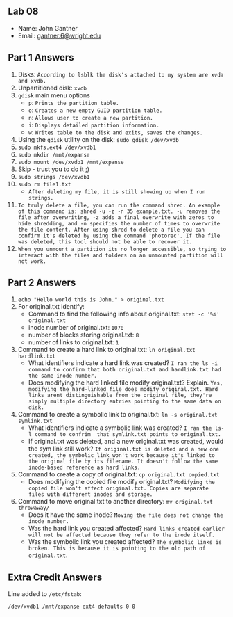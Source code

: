 ## Lab 08

- Name: John Gantner
- Email: gantner.6@wright.edu

## Part 1 Answers

1. Disks: `According to lsblk the disk's attached to my system are xvda and xvdb.`
2. Unpartitioned disk: `xvdb`
3. `gdisk` main menu options
   - `p`: `Prints the partition table.`
   - `o`: `Creates a new empty GUID partition table.`
   - `n`: `Allows user to create a new partition.`
   - `i`: `Displays detailed partition information.`
   - `w`: `Writes table to the disk and exits, saves the changes.`
4. Using the `gdisk` utility on the disk: `sudo gdisk /dev/xvdb`
5. `sudo mkfs.ext4 /dev/xvdb1`
6. `sudo mkdir /mnt/expanse`
7. `sudo mount /dev/xvdb1 /mnt/expanse`
8. Skip - trust you to do it ;)
9. `sudo strings /dev/xvdb1`
10. `sudo rm file1.txt`
      - `After deleting my file, it is still showing up when I run strings.`
11. `To truly delete a file, you can run the command shred. An example of this command is: shred -u -z -n 35 example.txt. -u removes the file after overwriting, -z adds a final overwrite with zeros to hide shredding, and -n specifies the number of times to overwrite the file content. After using shred to delete a file you can confirm it's deleted by using the command 'photorec'. If the file was deleted, this tool should not be able to recover it.`
12. `When you unmount a partition its no longer accessible, so trying to interact with the files and folders on an unmounted partition will not work.`
## Part 2 Answers

1. `echo "Hello world this is John." > original.txt`
2. For original.txt identify: 
   - Command to find the following info about original.txt: `stat -c '%i' original.txt`
   - inode number of original.txt: `1070`
   - number of blocks storing original.txt: `8`
   - number of links to original.txt: `1`
3. Command to create a hard link to original.txt: `ln original.txt hardlink.txt`
   - What identifiers indicate a hard link was created? `I ran the ls -i command to confirm that both original.txt and hardlink.txt had the same inode number.`
   - Does modifying the hard linked file modify original.txt? Explain. `Yes, modifying the hard-linked file does modify original.txt. Hard links arent distinguishable from the original file, they're simply multiple directory entries pointing to the same data on disk.`
4. Command to create a symbolic link to original.txt: `ln -s original.txt symlink.txt`
   - What identifiers indicate a symbolic link was created? `I ran the ls-l command to confrim  that symlink.txt points to original.txt.`
   - If original.txt was deleted, and a new original.txt was created, would the sym link still work? `If original.txt is deleted and a new one created, the symbolic link won't work because it's linked to the original file by its filename. It doesn't follow the same inode-based reference as hard links.`
5. Command to create a copy of original.txt: `cp original.txt copied.txt`
   - Does modifying the copied file modify original.txt? `Modifying the copied file won't affect original.txt. Copies are separate files with different inodes and storage.`
6. Command to move original.txt to another directory: `mv original.txt throwaway/`
   - Does it have the same inode? `Moving the file does not change the inode number.`
   - Was the hard link you created affected? `Hard links created earlier will not be affected because they refer to the inode itself.`
   - Was the symbolic link you created affected? `The symbolic links is broken. This is because it is pointing to the old path of original.txt`.

## Extra Credit Answers

Line added to `/etc/fstab`:

```
/dev/xvdb1 /mnt/expanse ext4 defaults 0 0
```
